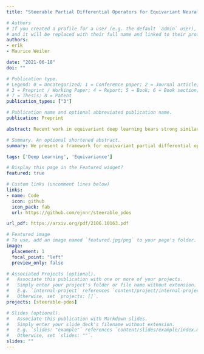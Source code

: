 ```yaml
---
title: "Steerable Partial Differential Operators for Equivariant Neural Networks"

# Authors
# If you created a profile for a user (e.g. the default `admin` user), write the username (folder name) here 
# and it will be replaced with their full name and linked to their profile.
authors:
- erik
- Maurice Weiler

date: "2021-06-18"
doi: ""

# Publication type.
# Legend: 0 = Uncategorized; 1 = Conference paper; 2 = Journal article;
# 3 = Preprint / Working Paper; 4 = Report; 5 = Book; 6 = Book section;
# 7 = Thesis; 8 = Patent
publication_types: ["3"]

# Publication name and optional abbreviated publication name.
publication: Preprint

abstract: Recent work in equivariant deep learning bears strong similarities to physics. Fields over a base space are fundamental entities in both subjects, as are equivariant maps between these fields. In deep learning, however, these maps are usually defined by convolutions with a kernel, whereas they are partial differential operators (PDOs) in physics. Developing the theory of equivariant PDOs in the context of deep learning could bring these subjects even closer together and lead to a stronger flow of ideas. In this work, we derive a G-steerability constraint that completely characterizes when a PDO between feature vector fields is equivariant, for arbitrary symmetry groups G. We then fully solve this constraint for several important groups. We use our solutions as equivariant drop-in replacements for convolutional layers and benchmark them in that role. Finally, we develop a framework for equivariant maps based on Schwartz distributions that unifies classical convolutions and differential operators and gives insight about the relation between the two.

# Summary. An optional shortened abstract.
summary: We present a framework for equivariant partial differential operators, generalizing existing approaches and narrowing the gap between PDOs and convolutions.

tags: ['Deep Learning', 'Equivariance']

# Display this page in the Featured widget?
featured: true

# Custom links (uncomment lines below)
links:
- name: Code
  icon: github
  icon_pack: fab
  url: https://github.com/ejnnr/steerable_pdos

url_pdf: https://arxiv.org/pdf/2106.10163.pdf

# Featured image
# To use, add an image named `featured.jpg/png` to your page's folder. 
image:
  placement: 1
  focal_point: "left"
  preview_only: false

# Associated Projects (optional).
#   Associate this publication with one or more of your projects.
#   Simply enter your project's folder or file name without extension.
#   E.g. `internal-project` references `content/project/internal-project/index.md`.
#   Otherwise, set `projects: []`.
projects: [steerable-pdos]

# Slides (optional).
#   Associate this publication with Markdown slides.
#   Simply enter your slide deck's filename without extension.
#   E.g. `slides: "example"` references `content/slides/example/index.md`.
#   Otherwise, set `slides: ""`.
slides: ""
---
```


